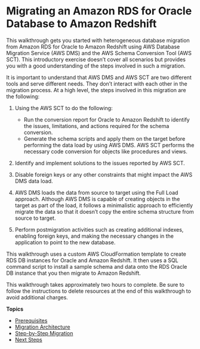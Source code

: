 # Migrating an Amazon RDS for Oracle Database to Amazon Redshift<a name="chap-rdsoracle2redshift"></a>

This walkthrough gets you started with heterogeneous database migration from Amazon RDS for Oracle to Amazon Redshift using AWS Database Migration Service \(AWS DMS\) and the AWS Schema Conversion Tool \(AWS SCT\)\. This introductory exercise doesn’t cover all scenarios but provides you with a good understanding of the steps involved in such a migration\.

It is important to understand that AWS DMS and AWS SCT are two different tools and serve different needs\. They don’t interact with each other in the migration process\. At a high level, the steps involved in this migration are the following:

1. Using the AWS SCT to do the following:
   + Run the conversion report for Oracle to Amazon Redshift to identify the issues, limitations, and actions required for the schema conversion\.
   + Generate the schema scripts and apply them on the target before performing the data load by using AWS DMS\. AWS SCT performs the necessary code conversion for objects like procedures and views\.

1. Identify and implement solutions to the issues reported by AWS SCT\.

1. Disable foreign keys or any other constraints that might impact the AWS DMS data load\.

1. AWS DMS loads the data from source to target using the Full Load approach\. Although AWS DMS is capable of creating objects in the target as part of the load, it follows a minimalistic approach to efficiently migrate the data so that it doesn’t copy the entire schema structure from source to target\.

1. Perform postmigration activities such as creating additional indexes, enabling foreign keys, and making the necessary changes in the application to point to the new database\.

This walkthrough uses a custom AWS CloudFormation template to create RDS DB instances for Oracle and Amazon Redshift\. It then uses a SQL command script to install a sample schema and data onto the RDS Oracle DB instance that you then migrate to Amazon Redshift\.

This walkthrough takes approximately two hours to complete\. Be sure to follow the instructions to delete resources at the end of this walkthrough to avoid additional charges\.

**Topics**
+ [Prerequisites](chap-rdsoracle2redshift.prerequisites.md)
+ [Migration Architecture](chap-rdsoracle2redshift.architecture.md)
+ [Step\-by\-Step Migration](chap-rdsoracle2redshift.steps.md)
+ [Next Steps](chap-rdsoracle2redshift.nextsteps.md)